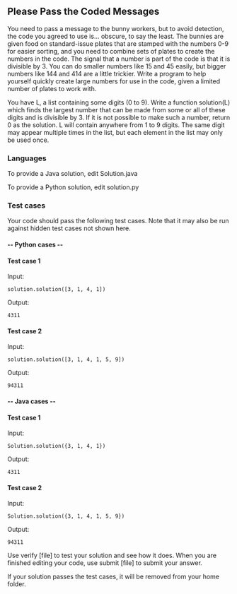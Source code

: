 ## Please Pass the Coded Messages

You need to pass a message to the bunny workers, but to avoid detection,
the code you agreed to use is... obscure, to say the least. The bunnies
are given food on standard-issue plates that are stamped with the numbers
0-9 for easier sorting, and you need to combine sets of plates to create the
numbers in the code. The signal that a number is part of the code is that
it is divisible by 3. You can do smaller numbers like 15 and 45 easily,
but bigger numbers like 144 and 414 are a little trickier. Write a program
to help yourself quickly create large numbers for use in the code, given a
limited number of plates to work with.

You have L, a list containing some digits (0 to 9). Write a function
solution(L) which finds the largest number that can be made from some
or all of these digits and is divisible by 3. If it is not possible to
make such a number, return 0 as the solution. L will contain anywhere from
1 to 9 digits.  The same digit may appear multiple times in the list, but
each element in the list may only be used once.

### Languages
To provide a Java solution, edit Solution.java

To provide a Python solution, edit solution.py

### Test cases
Your code should pass the following test cases.
Note that it may also be run against hidden test cases not shown here.

#### -- Python cases --
#### Test case 1
Input:
```
solution.solution([3, 1, 4, 1])
```
Output:
```
4311
```

#### Test case 2
Input:
```
solution.solution([3, 1, 4, 1, 5, 9])
```
Output:
```
94311
```

#### -- Java cases --
#### Test case 1
Input:
```
Solution.solution({3, 1, 4, 1})
```
Output:
```
4311
```

#### Test case 2
Input:
```
Solution.solution({3, 1, 4, 1, 5, 9})
```
Output:
```
94311
```

Use verify [file] to test your solution and see how it does.
When you are finished editing your code, use submit [file] to submit
your answer. 

If your solution passes the test cases, it will
be removed from your home folder.